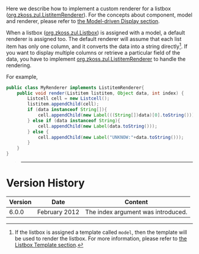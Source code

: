Here we describe how to implement a custom renderer for a listbox
([org.zkoss.zul.ListitemRenderer](https://www.zkoss.org/javadoc/latest/zk/org/zkoss/zul/ListitemRenderer.html)).
For the concepts about component, model and renderer, please refer to
[the Model-driven Display section]({{site.baseurl}}/zk_dev_ref/mvc/list_model#Model-driven_Display).

When a listbox ([org.zkoss.zul.Listbox](https://www.zkoss.org/javadoc/latest/zk/org/zkoss/zul/Listbox.html)) is assigned
with a model, a default renderer is assigned too. The default renderer
will assume that each list item has only one column, and it converts the
data into a string directly[^1]. If you want to display multiple columns
or retrieve a particular field of the data, you have to implement
[org.zkoss.zul.ListitemRenderer](https://www.zkoss.org/javadoc/latest/zk/org/zkoss/zul/ListitemRenderer.html) to
handle the rendering.

For example,

```java
public class MyRenderer implements ListitemRenderer{
    public void render(Listitem listitem, Object data, int index) {
        Listcell cell = new Listcell();
        listitem.appendChild(cell);
        if (data instanceof String[]){
            cell.appendChild(new Label(((String[])data)[0].toString()));
        } else if (data instanceof String){
            cell.appendChild(new Label(data.toString()));
        } else {
            cell.appendChild(new Label("UNKNOW:"+data.toString()));
        }
    }
}
```

> ------------------------------------------------------------------------
>
> <references/>

# Version History

| Version | Date          | Content                            |
|---------|---------------|------------------------------------|
| 6.0.0   | February 2012 | The index argument was introduced. |

[^1]: If the listbox is assigned a template called `model`, then the
    template will be used to render the listbox. For more information,
    please refer to [the Listbox Template section]({{site.baseurl}}/zk_dev_ref/mvc/listbox_template).
